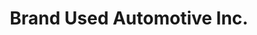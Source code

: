 ---
title: "Brand Used Automotive Inc."
url: /thomasville/brand-used-automotive-inc/
shop: Autohaus
---